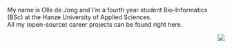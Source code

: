 My name is Olle de Jong and I'm a fourth year student Bio-Informatics (BSc) at the Hanze University of Applied Sciences.  
All my (open-source) career projects can be found right here.
<p align="right">
  <img src="https://media.giphy.com/media/kkYbDLFmNvO4E/source.gif">
</p>
